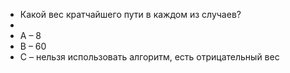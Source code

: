 * Какой вес кратчайшего пути в каждом из случаев?
*
* A – 8
* B – 60
* C – нельзя использовать алгоритм, есть отрицательный вес

